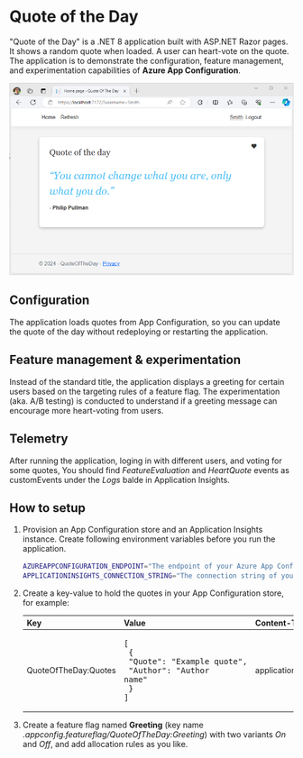 # Quote of the Day

"Quote of the Day" is a .NET 8 application built with ASP.NET Razor pages. It shows a random quote when loaded. A user can heart-vote on the quote. The application is to demonstrate the configuration, feature management, and experimentation capabilities of **Azure App Configuration**.

![Screenshot of my app](images\screenshot.png)

## Configuration
The application loads quotes from App Configuration, so you can update the quote of the day without redeploying or restarting the application.

## Feature management & experimentation
Instead of the standard title, the application displays a greeting for certain users based on the targeting rules of a feature flag. The experimentation (aka. A/B testing) is conducted to understand if a greeting message can encourage more heart-voting from users.

## Telemetry
After running the application, loging in with different users, and voting for some quotes, You should find *FeatureEvaluation* and *HeartQuote* events as customEvents under the *Logs* balde in Application Insights.

## How to setup
1. Provision an App Configuration store and an Application Insights instance. Create following environment variables before you run the application.

    ```bash
    AZUREAPPCONFIGURATION_ENDPOINT="The endpoint of your Azure App Configuration"
    APPLICATIONINSIGHTS_CONNECTION_STRING="The connection string of your Application Insights"
    ```

1. Create a key-value to hold the quotes in your App Configuration store, for example:

    | Key | Value | Content-Type |
    | --- | ----- | ------------ |
    | QuoteOfTheDay:Quotes | <pre>[<br>  {<br>    "Quote": "Example quote",<br>    "Author": "Author name"<br>  }<br>]</pre> | application/json |

1. Create a feature flag named **Greeting** (key name *.appconfig.featureflag/QuoteOfTheDay:Greeting*) with two variants *On* and *Off*, and add allocation rules as you like.
